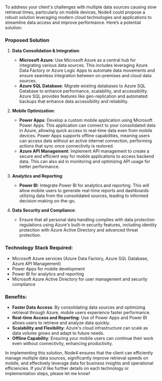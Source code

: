 To address your client's challenges with multiple data sources causing slow retrieval times, particularly on mobile devices, Node4 could propose a robust solution leveraging modern cloud technologies and applications to streamline data access and improve performance. Here’s a potential solution:

### Proposed Solution

1. **Data Consolidation & Integration**: 
   - **Microsoft Azure**: Use Microsoft Azure as a central hub for integrating various data sources. This includes leveraging Azure Data Factory or Azure Logic Apps to automate data movements and ensure seamless integration between on-premises and cloud data sources.
   - **Azure SQL Database**: Migrate existing databases to Azure SQL Database to enhance performance, scalability, and accessibility. Azure SQL provides features like geo-replication and automated backups that enhance data accessibility and reliability.

2. **Mobile Optimization**:
   - **Power Apps**: Develop a custom mobile application using Microsoft Power Apps. This application can connect to your consolidated data in Azure, allowing quick access to real-time data even from mobile devices. Power Apps supports offline capabilities, meaning users can access data without an active internet connection, performing actions that sync once connectivity is restored.
   - **Azure API Management**: Implement API management to create a secure and efficient way for mobile applications to access backend data. This can also aid in monitoring and optimizing API usage for better performance.

3. **Analytics and Reporting**:
   - **Power BI**: Integrate Power BI for analytics and reporting. This will allow mobile users to generate real-time reports and dashboards utilizing data from the consolidated sources, leading to informed decision-making on-the-go.

4. **Data Security and Compliance**:
   - Ensure that all personal data handling complies with data protection regulations using Azure's built-in security features, including identity protection with Azure Active Directory and advanced threat protection.

### Technology Stack Required:
- Microsoft Azure services (Azure Data Factory, Azure SQL Database, Azure API Management)
- Power Apps for mobile development
- Power BI for analytics and reporting
- Microsoft Azure Active Directory for user management and security compliance

### Benefits:
- **Faster Data Access**: By consolidating data sources and optimizing retrieval through Azure, mobile users experience faster performance.
- **Real-time Access and Reporting**: Use of Power Apps and Power BI allows users to retrieve and analyze data quickly.
- **Scalability and Flexibility**: Azure's cloud infrastructure can scale as data volume grows and adapt to future needs.
- **Offline Capability**: Ensuring your mobile users can continue their work even without connectivity, enhancing productivity.

In implementing this solution, Node4 ensures that the client can efficiently manage multiple data sources, significantly improve retrieval speeds on mobile, and effectively leverage data for business insights and operational efficiencies. If you'd like further details on each technology or implementation steps, please let me know!